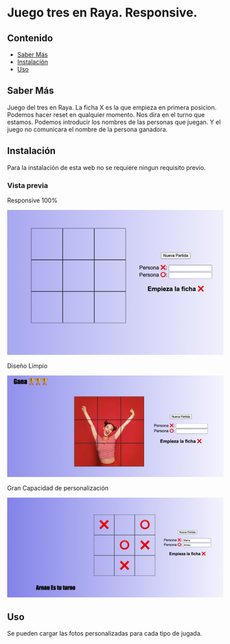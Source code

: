 # Juego tres en Raya. Responsive.

## Contenido

- [Saber Más](#about)
- [Instalación](#getting_started)
- [Uso](#usage)


## Saber Más <a name = "about"></a>

Juego del tres en Raya. La ficha X es la que empieza en primera posicion. Podemos hacer reset en qualquier momento. Nos dira en el turno que estamos. Podemos introducir los nombres de las personas que juegan. Y el juego no comunicara el nombre de la persona ganadora.
## Instalación<a name = "getting_started"></a>

Para la instalación de esta web no se requiere ningun requisito previo.


### Vista previa


Responsive 100%

![Screenshot](img/readme/3%20en%20x.jpg)

Diseño Limpio

![Screenshot](img/readme/3xgana.jpg)

Gran Capacidad de personalización

![Screenshot](img/readme/3xturno.jpg)


## Uso <a name = "usage"></a>

Se pueden cargar las fotos personalizadas para cada tipo de jugada.
